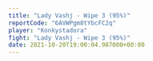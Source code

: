 ```yaml
---
title: "Lady Vashj - Wipe 3 (95%)"
reportCode: "6AVWPgm8tYbcFC2q"
player: "Konkystadora"
fight: "Lady Vashj - Wipe 3 (95%)"
date: 2021-10-20T19:00:04.987000+00:00
---
```

